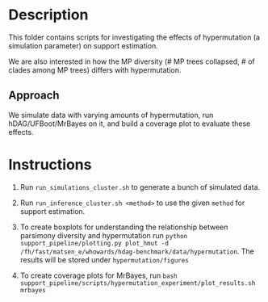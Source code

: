 # Description

This folder contains scripts for investigating the effects of hypermutation (a simulation parameter) on support estimation.

We are also interested in how the MP diversity (# MP trees collapsed, # of clades among MP trees) differs with hypermutation.

## Approach
We simulate data with varying amounts of hypermutation, run hDAG/UFBoot/MrBayes on it, and build a coverage plot to evaluate these effects.


# Instructions

1. Run `run_simulations_cluster.sh` to generate a bunch of simulated data.

2. Run `run_inference_cluster.sh <method>` to use the given `method` for support estimation. 

3. To create boxplots for understanding the relationship between parsimony diversity and hypermutation run `python support_pipeline/plotting.py plot_hmut -d /fh/fast/matsen_e/whowards/hdag-benchmark/data/hypermutation`. The results will be stored under `hypermutation/figures`

4. To create coverage plots for MrBayes, run `bash support_pipeline/scripts/hypermutation_experiment/plot_results.sh mrbayes`